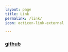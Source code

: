 ```yaml
---
layout: page
title: Link
permalink: /link/
icon: octicon-link-external

---
```


### [github](https://github.com/jyjsjd)